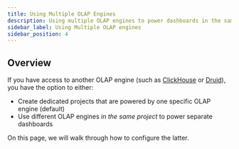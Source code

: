 ```yaml
---
title: Using Multiple OLAP Engines
description: Using multiple OLAP engines to power dashboards in the same project
sidebar_label: Using Multiple OLAP engines
sidebar_position: 4
---
```


## Overview

If you have access to another OLAP engine (such as [ClickHouse](clickhouse.md) or [Druid](druid.md)), you have the option to either:
- Create dedicated projects that are powered by one specific OLAP engine (default)
- Use different OLAP engines _in the same project_ to power separate dashboards

On this page, we will walk through how to configure the latter. 
